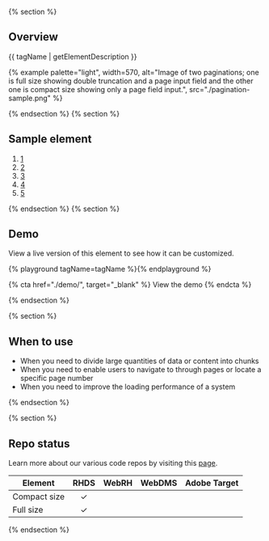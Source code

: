 {% section %}

## Overview

{{ tagName | getElementDescription }}

{% example palette="light",
           width=570,
           alt="Image of two paginations; one is full size showing double truncation and a page input field and the other one is compact size showing only a page field input.",
           src="./pagination-sample.png" %}

{% endsection %}
{% section %}

## Sample element

<rh-pagination>
  <ol>
    <li><a href="#1">1</a></li>
    <li><a href="#2">2</a></li>
    <li><a href="#3">3</a></li>
    <li><a href="#4">4</a></li>
    <li><a href="#5">5</a></li>
  </ol>
</rh-pagination>

{% endsection %}
{% section %}

## Demo

View a live version of this element to see how it can be customized.

{% playground tagName=tagName %}{% endplayground %}

{% cta href="./demo/", target="_blank" %}
View the demo
{% endcta %}

{% endsection %}

{% section %}

## When to use

- When you need to divide large quantities of data or content into chunks
- When you need to enable users to navigate to through pages or locate a specific page number
- When you need to improve the loading performance of a system

{% endsection %}

{% section %}

## Repo status

Learn more about our various code repos by visiting this [page](https://ux.redhat.com/about/how-we-build/).

| Element      |  RHDS   | WebRH | WebDMS | Adobe Target |
| ------------ | :-----: | :---: | :----: | :----------: |
| Compact size | &check; |       |        |              |
| Full size    | &check; |       |        |              |

{% endsection %}
